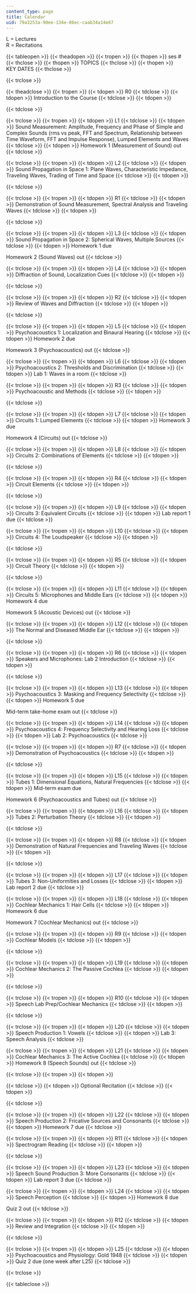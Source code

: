 ```yaml
---
content_type: page
title: Calendar
uid: 79a3253a-90ee-134e-86ec-caab34a14e67
---
```


L = Lectures  
R = Recitations

{{< tableopen >}}
{{< theadopen >}}
{{< tropen >}}
{{< thopen >}}
ses #
{{< thclose >}}
{{< thopen >}}
TOPICS
{{< thclose >}}
{{< thopen >}}
KEY DATES
{{< thclose >}}

{{< trclose >}}

{{< theadclose >}}
{{< tropen >}}
{{< tdopen >}}
R0
{{< tdclose >}}
{{< tdopen >}}
Introduction to the Course
{{< tdclose >}}
{{< tdopen >}}

{{< tdclose >}}

{{< trclose >}}
{{< tropen >}}
{{< tdopen >}}
L1
{{< tdclose >}}
{{< tdopen >}}
Sound Measurement: Amplitude, Frequency and Phase of Simple and Complex Sounds (rms vs peak, FFT and Spectrum, Relationship between Time Waveform, FFT and Impulse Response), Lumped Elements and Waves
{{< tdclose >}}
{{< tdopen >}}
Homework 1 (Measurement of Sound) out 
{{< tdclose >}}

{{< trclose >}}
{{< tropen >}}
{{< tdopen >}}
L2
{{< tdclose >}}
{{< tdopen >}}
Sound Propagation in Space 1: Plane Waves, Characteristic Impedance, Traveling Waves, Trading of Time and Space
{{< tdclose >}}
{{< tdopen >}}

{{< tdclose >}}

{{< trclose >}}
{{< tropen >}}
{{< tdopen >}}
R1
{{< tdclose >}}
{{< tdopen >}}
Demonstration of Sound Measurement, Spectral Analysis and Traveling Waves
{{< tdclose >}}
{{< tdopen >}}

{{< tdclose >}}

{{< trclose >}}
{{< tropen >}}
{{< tdopen >}}
L3
{{< tdclose >}}
{{< tdopen >}}
Sound Propagation in Space 2: Spherical Waves, Multiple Sources
{{< tdclose >}}
{{< tdopen >}}
Homework 1 due  
  
Homework 2 (Sound Waves) out
{{< tdclose >}}

{{< trclose >}}
{{< tropen >}}
{{< tdopen >}}
L4
{{< tdclose >}}
{{< tdopen >}}
Diffraction of Sound, Localization Cues
{{< tdclose >}}
{{< tdopen >}}

{{< tdclose >}}

{{< trclose >}}
{{< tropen >}}
{{< tdopen >}}
R2
{{< tdclose >}}
{{< tdopen >}}
Review of Waves and Diffraction
{{< tdclose >}}
{{< tdopen >}}

{{< tdclose >}}

{{< trclose >}}
{{< tropen >}}
{{< tdopen >}}
L5
{{< tdclose >}}
{{< tdopen >}}
Psychoacoustics 1: Localization and Binaural Hearing
{{< tdclose >}}
{{< tdopen >}}
Homework 2 due  
  
Homework 3 (Psychoacoustics) out
{{< tdclose >}}

{{< trclose >}}
{{< tropen >}}
{{< tdopen >}}
L6
{{< tdclose >}}
{{< tdopen >}}
Psychoacoustics 2: Thresholds and Discrimination
{{< tdclose >}}
{{< tdopen >}}
Lab 1: Waves in a room
{{< tdclose >}}

{{< trclose >}}
{{< tropen >}}
{{< tdopen >}}
R3
{{< tdclose >}}
{{< tdopen >}}
Psychoacoustic and Methods
{{< tdclose >}}
{{< tdopen >}}

{{< tdclose >}}

{{< trclose >}}
{{< tropen >}}
{{< tdopen >}}
L7
{{< tdclose >}}
{{< tdopen >}}
Circuits 1: Lumped Elements
{{< tdclose >}}
{{< tdopen >}}
Homework 3 due  
  
Homework 4 (Circuits) out
{{< tdclose >}}

{{< trclose >}}
{{< tropen >}}
{{< tdopen >}}
L8
{{< tdclose >}}
{{< tdopen >}}
Circuits 2: Combinations of Elements
{{< tdclose >}}
{{< tdopen >}}

{{< tdclose >}}

{{< trclose >}}
{{< tropen >}}
{{< tdopen >}}
R4
{{< tdclose >}}
{{< tdopen >}}
Circuit Elements
{{< tdclose >}}
{{< tdopen >}}

{{< tdclose >}}

{{< trclose >}}
{{< tropen >}}
{{< tdopen >}}
L9
{{< tdclose >}}
{{< tdopen >}}
Circuits 3: Equivalent Circuits
{{< tdclose >}}
{{< tdopen >}}
Lab report 1 due
{{< tdclose >}}

{{< trclose >}}
{{< tropen >}}
{{< tdopen >}}
L10
{{< tdclose >}}
{{< tdopen >}}
Circuits 4: The Loudspeaker
{{< tdclose >}}
{{< tdopen >}}

{{< tdclose >}}

{{< trclose >}}
{{< tropen >}}
{{< tdopen >}}
R5
{{< tdclose >}}
{{< tdopen >}}
Circuit Theory
{{< tdclose >}}
{{< tdopen >}}

{{< tdclose >}}

{{< trclose >}}
{{< tropen >}}
{{< tdopen >}}
L11
{{< tdclose >}}
{{< tdopen >}}
Circuits 5: Microphones and Middle Ears
{{< tdclose >}}
{{< tdopen >}}
Homework 4 due  
  
Homework 5 (Acoustic Devices) out
{{< tdclose >}}

{{< trclose >}}
{{< tropen >}}
{{< tdopen >}}
L12
{{< tdclose >}}
{{< tdopen >}}
The Normal and Diseased Middle Ear
{{< tdclose >}}
{{< tdopen >}}

{{< tdclose >}}

{{< trclose >}}
{{< tropen >}}
{{< tdopen >}}
R6
{{< tdclose >}}
{{< tdopen >}}
Speakers and Microphones: Lab 2 Introduction
{{< tdclose >}}
{{< tdopen >}}

{{< tdclose >}}

{{< trclose >}}
{{< tropen >}}
{{< tdopen >}}
L13
{{< tdclose >}}
{{< tdopen >}}
Psychoacoustics 3: Masking and Frequency Selectivity
{{< tdclose >}}
{{< tdopen >}}
Homework 5 due  
  
Mid-term take-home exam out
{{< tdclose >}}

{{< trclose >}}
{{< tropen >}}
{{< tdopen >}}
L14
{{< tdclose >}}
{{< tdopen >}}
Psychoacoustics 4: Frequency Selectivity and Hearing Loss
{{< tdclose >}}
{{< tdopen >}}
Lab 2: Psychoacoustics
{{< tdclose >}}

{{< trclose >}}
{{< tropen >}}
{{< tdopen >}}
R7
{{< tdclose >}}
{{< tdopen >}}
Demonstration of Psychoacoustics
{{< tdclose >}}
{{< tdopen >}}

{{< tdclose >}}

{{< trclose >}}
{{< tropen >}}
{{< tdopen >}}
L15
{{< tdclose >}}
{{< tdopen >}}
Tubes 1: Dimensional Equations, Natural Frequencies
{{< tdclose >}}
{{< tdopen >}}
Mid-term exam due  
  
Homework 6 (Psychoacoustics and Tubes) out
{{< tdclose >}}

{{< trclose >}}
{{< tropen >}}
{{< tdopen >}}
L16
{{< tdclose >}}
{{< tdopen >}}
Tubes 2: Perturbation Theory
{{< tdclose >}}
{{< tdopen >}}

{{< tdclose >}}

{{< trclose >}}
{{< tropen >}}
{{< tdopen >}}
R8
{{< tdclose >}}
{{< tdopen >}}
Demonstration of Natural Frequencies and Traveling Waves
{{< tdclose >}}
{{< tdopen >}}

{{< tdclose >}}

{{< trclose >}}
{{< tropen >}}
{{< tdopen >}}
L17
{{< tdclose >}}
{{< tdopen >}}
Tubes 3: Non-Uniformities and Losses
{{< tdclose >}}
{{< tdopen >}}
Lab report 2 due
{{< tdclose >}}

{{< trclose >}}
{{< tropen >}}
{{< tdopen >}}
L18
{{< tdclose >}}
{{< tdopen >}}
Cochlear Mechanics 1: Hair Cells
{{< tdclose >}}
{{< tdopen >}}
Homework 6 due  
  
Homework 7 (Cochlear Mechanics) out
{{< tdclose >}}

{{< trclose >}}
{{< tropen >}}
{{< tdopen >}}
R9
{{< tdclose >}}
{{< tdopen >}}
Cochlear Models
{{< tdclose >}}
{{< tdopen >}}

{{< tdclose >}}

{{< trclose >}}
{{< tropen >}}
{{< tdopen >}}
L19
{{< tdclose >}}
{{< tdopen >}}
Cochlear Mechanics 2: The Passive Cochlea
{{< tdclose >}}
{{< tdopen >}}

{{< tdclose >}}

{{< trclose >}}
{{< tropen >}}
{{< tdopen >}}
R10
{{< tdclose >}}
{{< tdopen >}}
Speech Lab Prep/Cochlear Mechanics
{{< tdclose >}}
{{< tdopen >}}

{{< tdclose >}}

{{< trclose >}}
{{< tropen >}}
{{< tdopen >}}
L20
{{< tdclose >}}
{{< tdopen >}}
Speech Production 1: Vowels
{{< tdclose >}}
{{< tdopen >}}
Lab 3: Speech Analysis
{{< tdclose >}}

{{< trclose >}}
{{< tropen >}}
{{< tdopen >}}
L21
{{< tdclose >}}
{{< tdopen >}}
Cochlear Mechanics 3: The Active Cochlea
{{< tdclose >}}
{{< tdopen >}}
Homework 8 (Speech Sounds) out
{{< tdclose >}}

{{< trclose >}}
{{< tropen >}}
{{< tdopen >}}

{{< tdclose >}}
{{< tdopen >}}
Optional Recitation
{{< tdclose >}}
{{< tdopen >}}

{{< tdclose >}}

{{< trclose >}}
{{< tropen >}}
{{< tdopen >}}
L22
{{< tdclose >}}
{{< tdopen >}}
Speech Production 2: Fricative Sources and Consonants
{{< tdclose >}}
{{< tdopen >}}
Homework 7 due
{{< tdclose >}}

{{< trclose >}}
{{< tropen >}}
{{< tdopen >}}
R11
{{< tdclose >}}
{{< tdopen >}}
Spectrogram Reading
{{< tdclose >}}
{{< tdopen >}}

{{< tdclose >}}

{{< trclose >}}
{{< tropen >}}
{{< tdopen >}}
L23
{{< tdclose >}}
{{< tdopen >}}
Speech Sound Production 3: More Consonants
{{< tdclose >}}
{{< tdopen >}}
Lab report 3 due
{{< tdclose >}}

{{< trclose >}}
{{< tropen >}}
{{< tdopen >}}
L24
{{< tdclose >}}
{{< tdopen >}}
Speech Perception
{{< tdclose >}}
{{< tdopen >}}
Homework 8 due  
  
Quiz 2 out
{{< tdclose >}}

{{< trclose >}}
{{< tropen >}}
{{< tdopen >}}
R12
{{< tdclose >}}
{{< tdopen >}}
Review and Integration
{{< tdclose >}}
{{< tdopen >}}

{{< tdclose >}}

{{< trclose >}}
{{< tropen >}}
{{< tdopen >}}
L25
{{< tdclose >}}
{{< tdopen >}}
Psychoacoustics and Physiology: Gold 1948
{{< tdclose >}}
{{< tdopen >}}
Quiz 2 due (one week after L25)
{{< tdclose >}}

{{< trclose >}}

{{< tableclose >}}